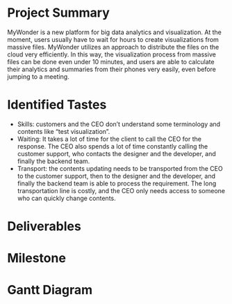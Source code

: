 # Project Summary

MyWonder is a new platform for big data analytics and visualization. At the moment, users usually have to wait for hours to create visualizations from massive files. MyWonder utilizes an approach to distribute the files on the cloud very efficiently. In this way, the visualization process from massive files can be done even under 10 minutes, and users are able to calculate their analytics and summaries from their phones very easily, even before jumping to a meeting.

# Identified Tastes

- Skills: customers and the CEO don’t understand some terminology and contents like “test visualization”.
- Waiting: It takes a lot of time for the client to call the CEO for the response. The CEO also spends a lot of time constantly calling the customer support, who contacts the designer and the developer, and finally the backend team. 
- Transport: the contents updating needs to be transported from the CEO to the customer support, then to the designer and the developer, and finally the backend team is able to process the requirement. The long transportation line is costly, and the CEO only needs access to someone who can quickly change contents.

# Deliverables

# Milestone

# Gantt Diagram

